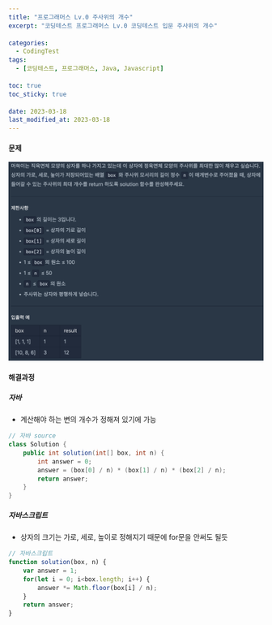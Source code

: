 ```yaml
---
title: "프로그래머스 Lv.0 주사위의 개수"
excerpt: "코딩테스트 프로그래머스 Lv.0 코딩테스트 입문 주사위의 개수"

categories:
  - CodingTest
tags:
  - [코딩테스트, 프로그래머스, Java, Javascript]

toc: true
toc_sticky: true
 
date: 2023-03-18
last_modified_at: 2023-03-18
---
```


#### 문제
![59](/assets/images/59.png)

#### 해결과정

##### 자바 
* 계산해야 하는 변의 개수가 정해져 있기에 가능

```java
// 자바 source
class Solution {
    public int solution(int[] box, int n) {
        int answer = 0;
        answer = (box[0] / n) * (box[1] / n) * (box[2] / n);
        return answer;
    }
}
```

##### 자바스크립트 
* 상자의 크기는 가로, 세로, 높이로 정해지기 때문에 for문을 안써도 될듯
```javascript
// 자바스크립트
function solution(box, n) {
    var answer = 1;
    for(let i = 0; i<box.length; i++) {
        answer *= Math.floor(box[i] / n);
    }
    return answer;
}
```
